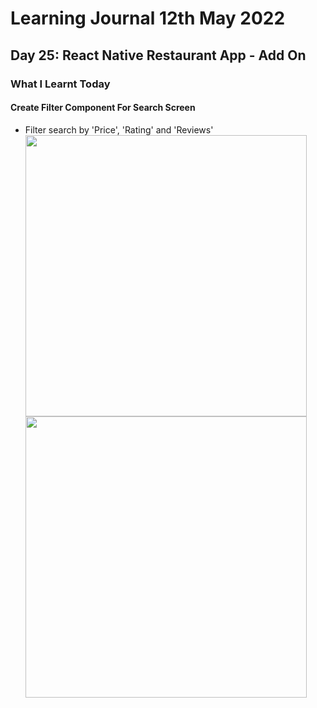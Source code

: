 <h1>Learning Journal 12th May 2022</h1>
<h2>Day 25: React Native Restaurant App - Add On</h2>
<h3>What I Learnt Today</h3>
<h4>Create Filter Component For Search Screen</h4>
<ul>
  <li>Filter search by 'Price', 'Rating' and 'Reviews'</li>
  <img src="" width="450" />
  <img src="" width="450" />
</ul>
